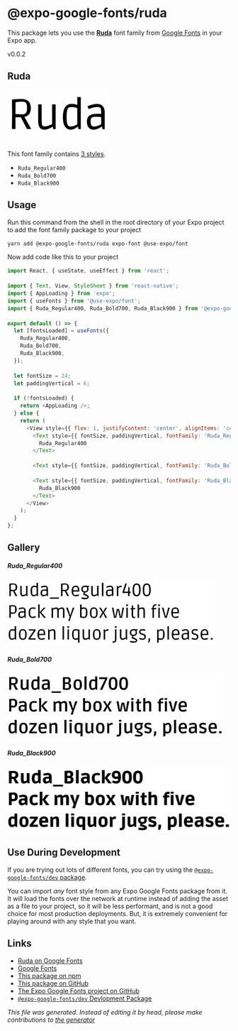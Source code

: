 # @expo-google-fonts/ruda

This package lets you use the [**Ruda**](https://fonts.google.com/specimen/Ruda) font family from [Google Fonts](https://fonts.google.com/) in your Expo app.

v0.0.2

## Ruda

![Ruda](./font-family.png)

This font family contains [3 styles](#gallery).

- `Ruda_Regular400`
- `Ruda_Bold700`
- `Ruda_Black900`

## Usage

Run this command from the shell in the root directory of your Expo project to add the font family package to your project
```sh
yarn add @expo-google-fonts/ruda expo-font @use-expo/font
```

Now add code like this to your project
```js
import React, { useState, useEffect } from 'react';

import { Text, View, StyleSheet } from 'react-native';
import { AppLoading } from 'expo';
import { useFonts } from '@use-expo/font';
import { Ruda_Regular400, Ruda_Bold700, Ruda_Black900 } from '@expo-google-fonts/ruda';

export default () => {
  let [fontsLoaded] = useFonts({
    Ruda_Regular400,
    Ruda_Bold700,
    Ruda_Black900,
  });

  let fontSize = 24;
  let paddingVertical = 6;

  if (!fontsLoaded) {
    return <AppLoading />;
  } else {
    return (
      <View style={{ flex: 1, justifyContent: 'center', alignItems: 'center' }}>
        <Text style={{ fontSize, paddingVertical, fontFamily: 'Ruda_Regular400' }}>
          Ruda_Regular400
        </Text>

        <Text style={{ fontSize, paddingVertical, fontFamily: 'Ruda_Bold700' }}>Ruda_Bold700</Text>

        <Text style={{ fontSize, paddingVertical, fontFamily: 'Ruda_Black900' }}>
          Ruda_Black900
        </Text>
      </View>
    );
  }
};

```

## Gallery

##### Ruda_Regular400
![Ruda_Regular400](./a254aa475c3646075b11d4e1a7db06d96c2f16a001e31943133c66d6bbe7558d.ttf.png)

##### Ruda_Bold700
![Ruda_Bold700](./af38ec0bb3b6d599d8ad3f56b0f6f3fb81bd7dfd3234fd8f9dbaaf5029c0b2ab.ttf.png)

##### Ruda_Black900
![Ruda_Black900](./0a25461d4ccbfb0f3a77a33f66143f8474a3eccfbee06850f5e778bf29216894.ttf.png)


## Use During Development

If you are trying out lots of different fonts, you can try using the [`@expo-google-fonts/dev` package](https://www.npmjs.com/package/@expo-google-fonts/dev).

You can import *any* font style from any Expo Google Fonts package from it. It will load the fonts
over the network at runtime instead of adding the asset as a file to your project, so it will be 
less performant, and is not a good choice for most production deployments. But, it is extremely convenient
for playing around with any style that you want.

## Links

- [Ruda on Google Fonts](https://fonts.google.com/specimen/Ruda)
- [Google Fonts](https://fonts.google.com/)
- [This package on npm](https://www.npmjs.com/package/@expo-google-fonts/ruda)
- [This package on GitHub](https://github.com/expo/google-fonts/tree/master/font-packages/ruda)
- [The Expo Google Fonts project on GitHub](https://github.com/expo/google-fonts)
- [`@expo-google-fonts/dev` Devlopment Package](https://github.com/expo/google-fonts/tree/master/font-packages/dev)


*This file was generated. Instead of editing it by head, please make contributions to [the generator](https://github.com/expo/google-fonts/tree/master/packages/generator)*
